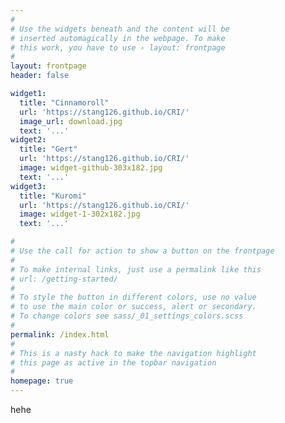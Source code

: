 ```yaml
---
#
# Use the widgets beneath and the content will be
# inserted automagically in the webpage. To make
# this work, you have to use › layout: frontpage
#
layout: frontpage
header: false

widget1:
  title: "Cinnamoroll"
  url: 'https://stang126.github.io/CRI/'
  image_url: download.jpg
  text: '...'
widget2:
  title: "Gert"
  url: 'https://stang126.github.io/CRI/'
  image: widget-github-303x182.jpg
  text: '...'
widget3:
  title: "Kuromi"
  url: 'https://stang126.github.io/CRI/'
  image: widget-1-302x182.jpg
  text: '...'

#
# Use the call for action to show a button on the frontpage
#
# To make internal links, just use a permalink like this
# url: /getting-started/
#
# To style the button in different colors, use no value
# to use the main color or success, alert or secondary.
# To change colors see sass/_01_settings_colors.scss
#
permalink: /index.html
#
# This is a nasty hack to make the navigation highlight
# this page as active in the topbar navigation
#
homepage: true
---
```



hehe
